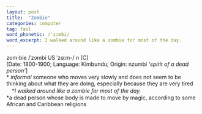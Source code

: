 ```yaml
---
layout: post
title:  "Zombie"
categories: computer
tag: fail
word_phonetic: /ˈzɔmbi/
word_excerpt: I walked around like a zombie for most of the day.
---
```

<DIV style="MARGIN: 0px 0px 5px">zom<B>·</B>bie /ˈzɔmbi US ˈzɑːm-/ <I>n</I> [C] <BR>[Date: 1800-1900; Language: Kimbundu; Origin: nzumbi <I>'spirit of a dead person'</I>]<BR>* <I>informal</I> someone who moves very slowly and does not seem to be thinking about what they are doing, especially because they are very tired<BR>　*<I>I walked around like a zombie for most of the day.</I><BR>*a dead person whose body is made to move by magic, according to some African and Caribbean religions</DIV>
